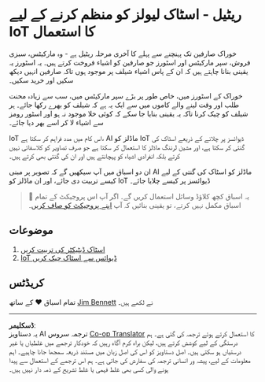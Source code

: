 <!--
CO_OP_TRANSLATOR_METADATA:
{
  "original_hash": "22a1d6e49f2a689fe5bfa7802a7241fc",
  "translation_date": "2025-08-26T21:28:54+00:00",
  "source_file": "5-retail/README.md",
  "language_code": "ur"
}
-->
# ریٹیل - اسٹاک لیولز کو منظم کرنے کے لیے IoT کا استعمال

خوراک صارفین تک پہنچنے سے پہلے کا آخری مرحلہ ریٹیل ہے - وہ مارکیٹس، سبزی فروش، سپر مارکیٹس اور اسٹورز جو صارفین کو اشیاء فروخت کرتے ہیں۔ یہ اسٹورز یہ یقینی بنانا چاہتے ہیں کہ ان کے پاس اشیاء شیلف پر موجود ہوں تاکہ صارفین انہیں دیکھ سکیں اور خرید سکیں۔

خوراک کے اسٹورز میں، خاص طور پر بڑے سپر مارکیٹس میں، سب سے زیادہ محنت طلب اور وقت لینے والے کاموں میں سے ایک یہ ہے کہ شیلف کو بھرے رکھا جائے۔ ہر شیلف کو چیک کرنا تاکہ یہ یقینی بنایا جا سکے کہ کوئی خلا موجود نہ ہو اور اسٹور رومز سے اشیاء لا کر اسے بھر دیا جائے۔

IoT اس کام میں مدد فراہم کر سکتا ہے، AI ماڈلز کو IoT ڈیوائسز پر چلانے کے ذریعے اسٹاک کی گنتی کر سکتا ہے، اور مشین لرننگ ماڈلز کا استعمال کر سکتا ہے جو صرف تصاویر کو کلاسفائی نہیں کرتے بلکہ انفرادی اشیاء کو پہچانتے ہیں اور ان کی گنتی بھی کرتے ہیں۔

ان دو اسباق میں آپ سیکھیں گے کہ تصویر پر مبنی AI ماڈلز کو اسٹاک کی گنتی کے لیے کیسے تربیت دی جائے، اور ان ماڈلز کو IoT ڈیوائسز پر کیسے چلایا جائے۔

> 💁 یہ اسباق کچھ کلاؤڈ وسائل استعمال کریں گے۔ اگر آپ اس پروجیکٹ کے تمام اسباق مکمل نہیں کرتے، تو یقینی بنائیں کہ آپ [اپنے پروجیکٹ کو صاف کریں](../clean-up.md)۔

## موضوعات

1. [اسٹاک ڈیٹیکٹر کی تربیت کریں](./lessons/1-train-stock-detector/README.md)
1. [IoT ڈیوائس سے اسٹاک چیک کریں](./lessons/2-check-stock-device/README.md)

## کریڈٹس

تمام اسباق ♥️ کے ساتھ [Jim Bennett](https://GitHub.com/JimBobBennett) نے لکھے ہیں۔

---

**ڈسکلیمر**:  
یہ دستاویز AI ترجمہ سروس [Co-op Translator](https://github.com/Azure/co-op-translator) کا استعمال کرتے ہوئے ترجمہ کی گئی ہے۔ ہم درستگی کے لیے کوشش کرتے ہیں، لیکن براہ کرم آگاہ رہیں کہ خودکار ترجمے میں غلطیاں یا غیر درستیاں ہو سکتی ہیں۔ اصل دستاویز کو اس کی اصل زبان میں مستند ذریعہ سمجھا جانا چاہیے۔ اہم معلومات کے لیے، پیشہ ور انسانی ترجمہ کی سفارش کی جاتی ہے۔ ہم اس ترجمے کے استعمال سے پیدا ہونے والی کسی بھی غلط فہمی یا غلط تشریح کے ذمہ دار نہیں ہیں۔